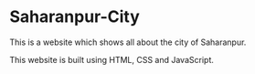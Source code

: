 # Saharanpur-City
This is a website which shows all about the city of Saharanpur.

This website is built using HTML, CSS and JavaScript.
